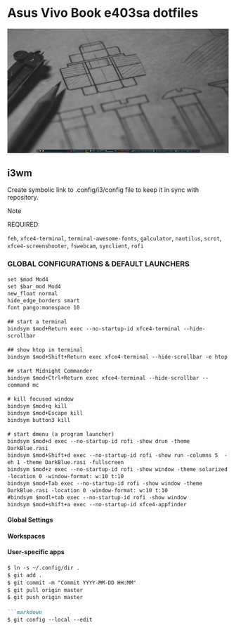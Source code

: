 # Asus Vivo Book e403sa dotfiles

![Screenshot](/screenshots/Screenshot_2018.png)

## i3wm

Create symbolic link to .config/i3/config file to keep it in sync with repository.

> [!NOTE]  
> REQUIRED:
>
> `feh`, `xfce4-terminal`, `terminal-awesome-fonts`, `galculator`, `nautilus`, `scrot`, `xfce4-screenshooter`, `fswebcam`, `synclient`, `rofi`

### GLOBAL CONFIGURATIONS & DEFAULT LAUNCHERS
```text
set $mod Mod4
set $bar_mod Mod4
new_float normal
hide_edge_borders smart
font pango:monospace 10

## start a terminal
bindsym $mod+Return exec --no-startup-id xfce4-terminal --hide-scrollbar

## show htop in terminal
bindsym $mod+Shift+Return exec xfce4-terminal --hide-scrollbar -e htop

## start Midnight Commander
bindsym $mod+Ctrl+Return exec xfce4-terminal --hide-scrollbar --command mc

# kill focused window
bindsym $mod+q kill
bindsym $mod+Escape kill
bindsym button3 kill

# start dmenu (a program launcher)
bindsym $mod+d exec --no-startup-id rofi -show drun -theme DarkBlue.rasi
bindsym $mod+Shift+d exec --no-startup-id rofi -show run -columns 5  -eh 1 -theme DarkBlue.rasi -fullscreen
bindsym $mod+z exec --no-startup-id rofi -show window -theme solarized -location 0 -window-format: w:10 t:10
bindsym $mod+Tab exec --no-startup-id rofi -show window -theme DarkBlue.rasi -location 0 -window-format: w:10 t:10
#bindsym $modl+tab exec --no-startup-id rofi -show window
bindsym $mod+shift+a exec --no-startup-id xfce4-appfinder

```

#### Global Settings

#### Workspaces

#### User-specific apps


```markdown
$ ln -s ~/.config/dir .
$ git add .
$ git commit -m "Commit YYYY-MM-DD HH:MM"
$ git pull origin master
$ git push origin master

```markdown
$ git config --local --edit

